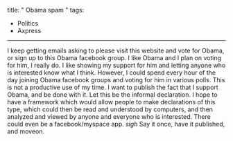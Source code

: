 title: " Obama spam "
tags:
- Politics
- Axpress
---


I keep getting emails asking to please visit this website and vote for Obama, or sign up to this Obama facebook group.  I like Obama and I plan on voting for him, I really do.  I like showing my support for him and letting anyone who is interested know what I think.  However, I could spend every hour of the day joining Obama facebook groups and voting for him in various polls.  This is not a productive use of my time.  I want to publish the fact that I support Obama, and be done with it.  Let this be the informal declaration.  I hope to have a framework which would allow people to make declarations of this type, which could then be read and understood by computers, and then analyzed and viewed by anyone and everyone who is interested.  There could even be a facebook/myspace app. *sigh* Say it once, have it published, and moveon.


